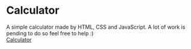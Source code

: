 # Calculator
A simple calculator made by HTML, CSS and JavaScript. A lot of work is pending to do so feel free to help :)
<br>
<a href="https://aniketofficial540.github.io/Calculator/" target="_blank" >Calculator </a>
